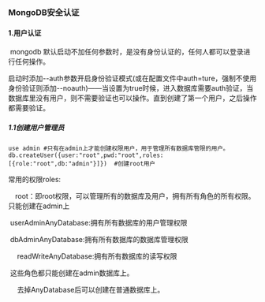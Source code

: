 ### 				MongoDB安全认证

#### 1.用户认证

​	mongodb 默认启动不加任何参数时，是没有身份认证的，任何人都可以登录进行任何操作。

​	启动时添加--auth参数开启身份验证模式(或在配置文件中auth=ture，强制不使用身份验证则添加--noauth)——当设置为true时候，进入数据库需要auth验证，当数据库里没有用户，则不需要验证也可以操作。直到创建了第一个用户，之后操作都需要验证。

##### 1.1创建用户管理员

```mongodb
use admin #只有在admin上才能创建权限用户，用于管理所有数据库管限的用户。
db.createUser({user:"root",pwd:"root",roles:			          					[{role:"root",db:"admin"}]})  #创建root用户
```

常用的权限roles:

​	　root：即root权限，可以管理所有的数据库及用户，拥有所有角色的所有权限。只能创建在admin上

​	userAdminAnyDatabase:拥有所有数据库的用户管理权限

​	dbAdminAnyDatabase:拥有所有数据库的数据库管理权限

　	readWriteAnyDatabase:拥有所有数据库的读写权限

​	这些角色都只能创建在admin数据库上。

　	去掉AnyDatabase后可以创建在普通数据库上。

​	